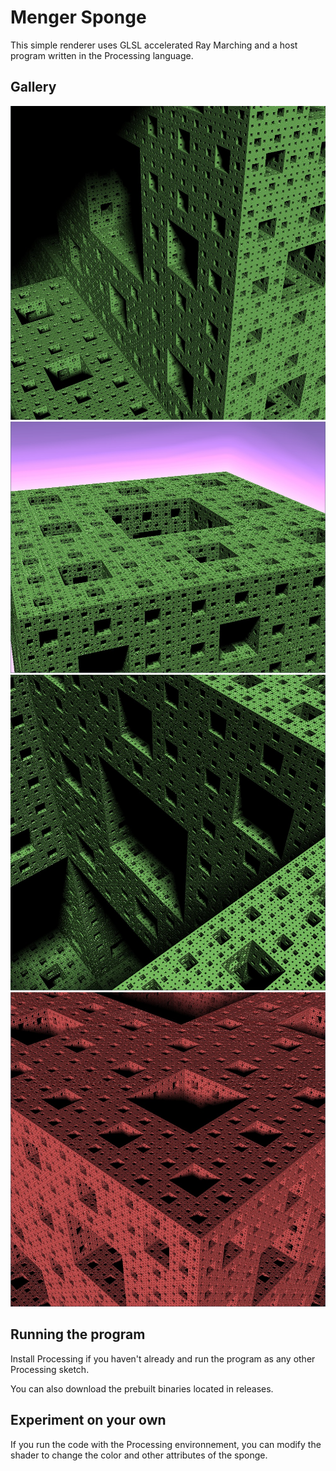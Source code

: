 # Menger Sponge

This simple renderer uses GLSL accelerated Ray Marching and a host program written in the Processing language.

## Gallery

![menger1](/img/menger1.jpeg)
![menger2](/img/menger2.jpeg)
![menger3](/img/menger3.jpeg)
![menger4](/img/menger4.jpeg)

## Running the program

Install Processing if you haven't already and run the program as any other Processing sketch. 

You can also download the prebuilt binaries located in releases.

## Experiment on your own

If you run the code with the Processing environnement, you can modify the shader to change the color and other attributes of the sponge.
